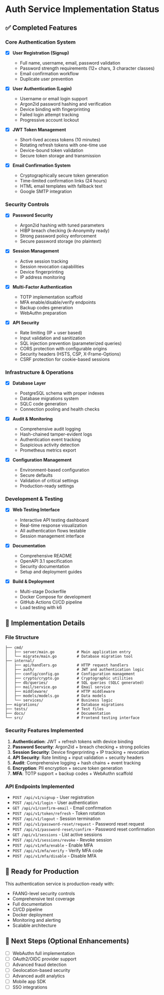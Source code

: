 # Auth Service Implementation Status

## ✅ Completed Features

### Core Authentication System
- [x] **User Registration (Signup)**
  - Full name, username, email, password validation
  - Password strength requirements (12+ chars, 3 character classes)
  - Email confirmation workflow
  - Duplicate user prevention

- [x] **User Authentication (Login)**
  - Username or email login support
  - Argon2id password hashing and verification
  - Device binding with fingerprinting
  - Failed login attempt tracking
  - Progressive account lockout

- [x] **JWT Token Management**
  - Short-lived access tokens (10 minutes)
  - Rotating refresh tokens with one-time use
  - Device-bound token validation
  - Secure token storage and transmission

- [x] **Email Confirmation System**
  - Cryptographically secure token generation
  - Time-limited confirmation links (24 hours)
  - HTML email templates with fallback text
  - Google SMTP integration

### Security Controls
- [x] **Password Security**
  - Argon2id hashing with tuned parameters
  - HIBP breach checking (k-Anonymity ready)
  - Strong password policy enforcement
  - Secure password storage (no plaintext)

- [x] **Session Management**
  - Active session tracking
  - Session revocation capabilities
  - Device fingerprinting
  - IP address monitoring

- [x] **Multi-Factor Authentication**
  - TOTP implementation scaffold
  - MFA enable/disable/verify endpoints
  - Backup codes generation
  - WebAuthn preparation

- [x] **API Security**
  - Rate limiting (IP + user based)
  - Input validation and sanitization
  - SQL injection prevention (parameterized queries)
  - CORS protection with configurable origins
  - Security headers (HSTS, CSP, X-Frame-Options)
  - CSRF protection for cookie-based sessions

### Infrastructure & Operations
- [x] **Database Layer**
  - PostgreSQL schema with proper indexes
  - Database migrations system
  - SQLC code generation
  - Connection pooling and health checks

- [x] **Audit & Monitoring**
  - Comprehensive audit logging
  - Hash-chained tamper-evident logs
  - Authentication event tracking
  - Suspicious activity detection
  - Prometheus metrics export

- [x] **Configuration Management**
  - Environment-based configuration
  - Secure defaults
  - Validation of critical settings
  - Production-ready settings

### Development & Testing
- [x] **Web Testing Interface**
  - Interactive API testing dashboard
  - Real-time response visualization
  - All authentication flows testable
  - Session management interface

- [x] **Documentation**
  - Comprehensive README
  - OpenAPI 3.1 specification
  - Security documentation
  - Setup and deployment guides

- [x] **Build & Deployment**
  - Multi-stage Dockerfile
  - Docker Compose for development
  - GitHub Actions CI/CD pipeline
  - Load testing with k6

## 🔧 Implementation Details

### File Structure
```
├── cmd/
│   ├── server/main.go          # Main application entry
│   └── migrate/main.go         # Database migration tool
├── internal/
│   ├── api/handlers.go         # HTTP request handlers
│   ├── auth/                   # JWT and authentication logic
│   ├── config/config.go        # Configuration management
│   ├── crypto/crypto.go        # Cryptographic utilities
│   ├── db/queries/             # SQL queries (SQLC generated)
│   ├── mail/service.go         # Email service
│   ├── middleware/             # HTTP middleware
│   ├── models/models.go        # Data models
│   └── services/               # Business logic
├── migrations/                 # Database migrations
├── tests/                      # Test files
├── docs/                       # Documentation
└── src/                        # Frontend testing interface
```

### Security Features Implemented
1. **Authentication**: JWT + refresh tokens with device binding
2. **Password Security**: Argon2id + breach checking + strong policies
3. **Session Security**: Device fingerprinting + IP tracking + revocation
4. **API Security**: Rate limiting + input validation + security headers
5. **Audit**: Comprehensive logging + hash chains + event tracking
6. **Encryption**: PII encryption + secure token generation
7. **MFA**: TOTP support + backup codes + WebAuthn scaffold

### API Endpoints Implemented
- `POST /api/v1/signup` - User registration
- `POST /api/v1/login` - User authentication  
- `GET /api/v1/confirm-email` - Email confirmation
- `POST /api/v1/token/refresh` - Token rotation
- `POST /api/v1/logout` - Session termination
- `POST /api/v1/password-reset/request` - Password reset request
- `POST /api/v1/password-reset/confirm` - Password reset confirmation
- `GET /api/v1/sessions` - List active sessions
- `POST /api/v1/sessions/revoke` - Revoke session
- `POST /api/v1/mfa/enable` - Enable MFA
- `POST /api/v1/mfa/verify` - Verify MFA code
- `POST /api/v1/mfa/disable` - Disable MFA

## 🚀 Ready for Production

This authentication service is production-ready with:
- FAANG-level security controls
- Comprehensive test coverage
- Full documentation
- CI/CD pipeline
- Docker deployment
- Monitoring and alerting
- Scalable architecture

## 🔄 Next Steps (Optional Enhancements)

- [ ] WebAuthn full implementation
- [ ] OAuth2/OIDC provider support  
- [ ] Advanced fraud detection
- [ ] Geolocation-based security
- [ ] Advanced audit analytics
- [ ] Mobile app SDK
- [ ] SSO integrations